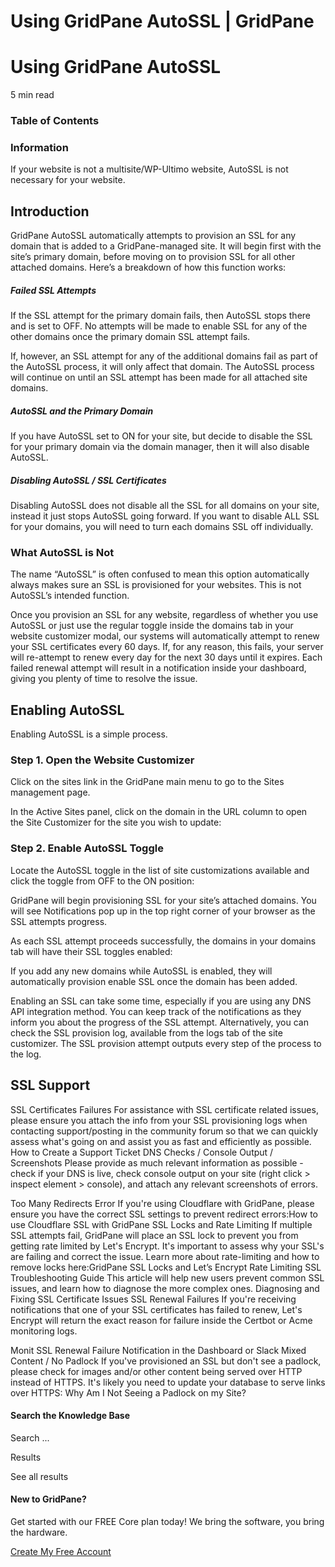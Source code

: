 # Using GridPane AutoSSL | GridPane

# Using GridPane AutoSSL

 

5 min read 

### Table of Contents

 

 

### Information

If your website is not a multisite/WP-Ultimo website, AutoSSL is not necessary for your website.

## Introduction

GridPane AutoSSL automatically attempts to provision an SSL for any domain that is added to a GridPane-managed site. It will begin first with the site’s primary domain, before moving on to provision SSL for all other attached domains. Here’s a breakdown of how this function works:

##### Failed SSL Attempts

If the SSL attempt for the primary domain fails, then AutoSSL stops there and is set to OFF. No attempts will be made to enable SSL for any of the other domains once the primary domain SSL attempt fails.

If, however, an SSL attempt for any of the additional domains fail as part of the AutoSSL process, it will only affect that domain. The AutoSSL process will continue on until an SSL attempt has been made for all attached site domains.

##### AutoSSL and the Primary Domain

If you have AutoSSL set to ON for your site, but decide to disable the SSL for your primary domain via the domain manager, then it will also disable AutoSSL.

##### Disabling AutoSSL / SSL Certificates

Disabling AutoSSL does not disable all the SSL for all domains on your site, instead it just stops AutoSSL going forward. If you want to disable ALL SSL for your domains, you will need to turn each domains SSL off individually.

 

### What AutoSSL is Not

The name “AutoSSL” is often confused to mean this option automatically always makes sure an SSL is provisioned for your websites. This is not AutoSSL’s intended function.

Once you provision an SSL for any website, regardless of whether you use AutoSSL or just use the regular toggle inside the domains tab in your website customizer modal, our systems will automatically attempt to renew your SSL certificates every 60 days. If, for any reason, this fails, your server will re-attempt to renew every day for the next 30 days until it expires. Each failed renewal attempt will result in a notification inside your dashboard, giving you plenty of time to resolve the issue.

 

## Enabling AutoSSL

Enabling AutoSSL is a simple process.

### Step 1. Open the Website Customizer

Click on the sites link in the GridPane main menu to go to the Sites management page.

In the Active Sites panel, click on the domain in the URL column to open the Site Customizer for the site you wish to update:

### Step 2. Enable AutoSSL Toggle

Locate the AutoSSL toggle in the list of site customizations available and click the toggle from OFF to the ON position:

GridPane will begin provisioning SSL for your site’s attached domains. You will see Notifications pop up in the top right corner of your browser as the SSL attempts progress.

As each SSL attempt proceeds successfully, the domains in your domains tab will have their SSL toggles enabled:

If you add any new domains while AutoSSL is enabled, they will automatically provision enable SSL once the domain has been added.

Enabling an SSL can take some time, especially if you are using any DNS API integration method. You can keep track of the notifications as they inform you about the progress of the SSL attempt. Alternatively, you can check the SSL provision log, available from the logs tab of the site customizer. The SSL provision attempt outputs every step of the process to the log.

 

 

## SSL Support

SSL Certificates Failures
For assistance with SSL certificate related issues, please ensure you attach the info from your SSL provisioning logs when contacting support/posting in the community forum so that we can quickly assess what's going on and assist you as fast and efficiently as possible.
How to Create a Support Ticket
DNS Checks / Console Output / Screenshots
Please provide as much relevant information as possible - check if your DNS is live,  check console output on your site (right click > inspect element > console), and attach any relevant screenshots of errors.

Too Many Redirects Error
If you're using Cloudflare with GridPane, please ensure you have the correct SSL settings to prevent redirect errors:How to use Cloudflare SSL with GridPane
SSL Locks and Rate Limiting
If multiple SSL attempts fail, GridPane will place an SSL lock to prevent you from getting rate limited by Let's Encrypt. It's important to assess why your SSL's are failing and correct the issue. Learn more about rate-limiting and how to remove locks here:GridPane SSL Locks and Let’s Encrypt Rate Limiting
SSL Troubleshooting Guide
This article will help new users prevent common SSL issues, and learn how to diagnose the more complex ones.
Diagnosing and Fixing SSL Certificate Issues
SSL Renewal Failures
If you're receiving notifications that one of your SSL certificates has failed to renew, Let's Encrypt will return the exact reason for failure inside the Certbot or Acme monitoring logs.

Monit SSL Renewal Failure Notification in the Dashboard or Slack
Mixed Content / No Padlock
If you've provisioned an SSL but don't see a padlock, please check for images and/or other content being served over HTTP instead of HTTPS. It's likely you need to update your database to serve links over HTTPS:
Why Am I Not Seeing a Padlock on my Site?

 

#### Search the Knowledge Base

Search ...

 Results

See all results

#### New to GridPane?

Get started with our FREE Core plan today! We bring the software, you bring the hardware.

[Create My Free Account](https://gridpane.com/checkout/?plan=core)

